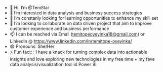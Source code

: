 - 👋 Hi, I’m @TemStar
- 👀 I’m interested in data analysis and business success strategies
- 🌱 I’m constanly looking for learning opportunities to enhance my skill set
- 💞️ I’m looking to collaborate on data driven project that aim to improve customer experience and business performance
- 📫 I can be reached via Email (temitopeoyeyinka18@gmail.com) or Linkedin @ https://www.linkedin.com/in/temitope-oyeyinka/ 
- 😄 Pronouns: She/Her
- ⚡ Fun fact: : I have a knack for turning complex data into actionable insights and love exploring new technologies in my free time + my fave data analysis/visualization tool id Power Bi

<!---
TemStar/TemStar is a ✨ special ✨ repository because its `README.md` (this file) appears on your GitHub profile.
You can click the Preview link to take a look at your changes.
--->

